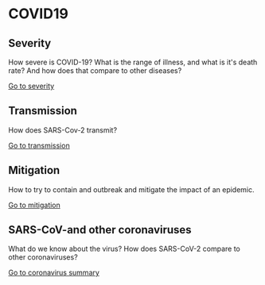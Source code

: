 # COVID19

## Severity
How severe is COVID-19? What is the range of illness, and what is it's death rate? And how does that compare to other diseases?

[Go to severity](severity)

## Transmission
How does SARS-Cov-2 transmit?

[Go to transmission](transmission)

## Mitigation
How to try to contain and outbreak and mitigate the impact of an epidemic.

[Go to mitigation](mitigation)

## SARS-CoV-and other coronaviruses
What do we know about the virus? How does SARS-CoV-2 compare to other coronaviruses?

[Go to coronavirus summary](virus)

